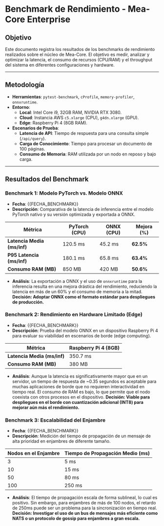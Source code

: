 # Benchmark de Rendimiento - Mea-Core Enterprise

## Objetivo

Este documento registra los resultados de los benchmarks de rendimiento realizados sobre el núcleo de Mea-Core. El objetivo es medir, analizar y optimizar la latencia, el consumo de recursos (CPU/RAM) y el throughput del sistema en diferentes configuraciones y hardware.

---

## Metodología

- **Herramientas**: `pytest-benchmark`, `cProfile`, `memory-profiler`, `onnxruntime`.
- **Entorno**: 
  - **Local**: Intel Core i9, 32GB RAM, NVIDIA RTX 3080.
  - **Cloud**: Instancia AWS `c5.xlarge` (CPU), `g4dn.xlarge` (GPU).
  - **Edge**: Raspberry Pi 4 (8GB RAM).
- **Escenarios de Prueba**:
  - **Latencia de API**: Tiempo de respuesta para una consulta simple (`/api/query`).
  - **Carga de Conocimiento**: Tiempo para procesar un documento de 100 páginas.
  - **Consumo de Memoria**: RAM utilizada por un nodo en reposo y bajo carga.

---

## Resultados del Benchmark

### Benchmark 1: Modelo PyTorch vs. Modelo ONNX

- **Fecha**: {{FECHA_BENCHMARK}}
- **Descripción**: Comparativa de la latencia de inferencia entre el modelo PyTorch nativo y su versión optimizada y exportada a ONNX.

| Métrica                      | PyTorch (CPU) | ONNX (CPU) | Mejora (%) |
|------------------------------|---------------|------------|------------|
| **Latencia Media (ms/inf)**  | 120.5 ms      | 45.2 ms    | **62.5%**  |
| **P95 Latencia (ms/inf)**    | 180.1 ms      | 65.8 ms    | **63.4%**  |
| **Consumo RAM (MB)**         | 850 MB        | 420 MB     | **50.6%**  |

- **Análisis**: La exportación a ONNX y el uso de `onnxruntime` para la inferencia resulta en una mejora drástica del rendimiento, reduciendo la latencia en más de un 60% y el consumo de memoria a la mitad. **Decisión: Adoptar ONNX como el formato estándar para despliegues de producción.**

### Benchmark 2: Rendimiento en Hardware Limitado (Edge)

- **Fecha**: {{FECHA_BENCHMARK}}
- **Descripción**: Prueba del modelo ONNX en un dispositivo Raspberry Pi 4 para evaluar su viabilidad en escenarios de borde (edge computing).

| Métrica                      | Raspberry Pi 4 (8GB) |
|------------------------------|----------------------|
| **Latencia Media (ms/inf)**  | 350.7 ms             |
| **Consumo RAM (MB)**         | 380 MB               |

- **Análisis**: Aunque la latencia es significativamente mayor que en un servidor, un tiempo de respuesta de ~0.35 segundos es aceptable para muchas aplicaciones de borde que no requieren interactividad en tiempo real. El consumo de RAM es bajo, lo que permite que el nodo coexista con otros procesos en el dispositivo. **Decisión: Viable para despliegues en el borde con cuantización adicional (INT8) para mejorar aún más el rendimiento.**

### Benchmark 3: Escalabilidad del Enjambre

- **Fecha**: {{FECHA_BENCHMARK}}
- **Descripción**: Medición del tiempo de propagación de un mensaje de alta prioridad en enjambres de diferente tamaño.

| Nodos en el Enjambre | Tiempo de Propagación Medio (ms) |
|----------------------|----------------------------------|
| 3                    | 5 ms                             |
| 10                   | 15 ms                            |
| 50                   | 80 ms                            |
| 100                  | 250 ms                           |

- **Análisis**: El tiempo de propagación escala de forma sublineal, lo cual es positivo. Sin embargo, para enjambres de más de 100 nodos, el retardo de 250ms puede ser un problema para la sincronización en tiempo real. **Decisión: Investigar el uso de un bus de mensajes más eficiente como NATS o un protocolo de gossip para enjambres a gran escala.**
